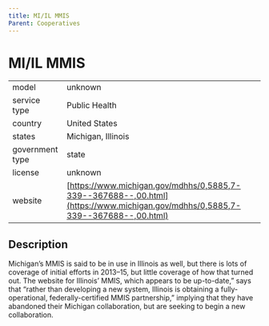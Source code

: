 ```yaml
---
title: MI/IL MMIS
Parent: Cooperatives
---
```


# MI/IL MMIS

|                   |                                          |
|:------------------|:-----------------------------------------|
| model             | unknown
| service type      | Public Health
| country           | United States
| states            | Michigan, Illinois
| government type   | state
| license           | unknown
| website           | [https://www.michigan.gov/mdhhs/0,5885,7-339--367688--,00.html](https://www.michigan.gov/mdhhs/0,5885,7-339--367688--,00.html)

## Description
Michigan’s MMIS is said to be in use in Illinois as well, but there is lots of coverage of initial efforts in 2013–15, but little coverage of how that turned out. The website for Illinois’ MMIS, which appears to be up-to-date,” says that “rather than developing a new system, Illinois is obtaining a fully-operational, federally-certified MMIS partnership,” implying that they have abandoned their Michigan collaboration, but are seeking to begin a new collaboration.
